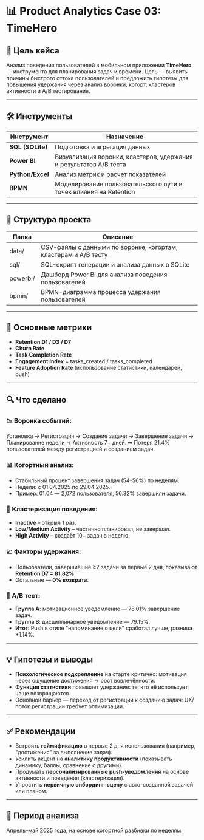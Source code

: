 # 📊 Product Analytics Case 03: TimeHero

## 🧠 Цель кейса

Анализ поведения пользователей в мобильном приложении **TimeHero** — инструмента для планирования задач и времени. Цель — выявить причины быстрого оттока пользователей и предложить гипотезы для повышения удержания через анализ воронки, когорт, кластеров активности и A/B тестирования.

---

## 🛠 Инструменты

| Инструмент       | Назначение                                                         |
| ---------------- | ------------------------------------------------------------------ |
| **SQL (SQLite)** | Подготовка и агрегация данных                                      |
| **Power BI**     | Визуализация воронки, кластеров, удержания и результатов A/B теста |
| **Python/Excel** | Анализ метрик и расчет показателей                                 |
| **BPMN**         | Моделирование пользовательского пути и точек влияния на Retention  |

---

## 📁 Структура проекта

| Папка    | Описание                                                        |
| -------- | --------------------------------------------------------------- |
| data/    | CSV-файлы с данными по воронке, когортам, кластерам и A/B тесту |
| sql/     | SQL-скрипт генерации и анализа данных в SQLite                  |
| powerbi/ | Дашборд Power BI для анализа поведения пользователей            |
| bpmn/    | BPMN-диаграмма процесса удержания пользователей                 |

---

## 📌 Основные метрики

* **Retention D1 / D3 / D7**
* **Churn Rate**
* **Task Completion Rate**
* **Engagement Index** = tasks\_created / tasks\_completed
* **Feature Adoption Rate** (использование статистики, календарей, push)

---

## 🔍 Что сделано

### 📉 Воронка событий:

Установка → Регистрация → Создание задачи → Завершение задачи → Планирование недели → Активность 7+ дней.
➡ Потеря 21.4% пользователей между регистрацией и созданием задач.

### 📊 Когортный анализ:

* Стабильный процент завершения задач (54–56%) по неделям.
* Недели: с 01.04.2025 по 29.04.2025.
* Пример: 01.04 — 2,072 пользователя, 56.32% завершили задачи.

### 🔬 Кластеризация поведения:

* **Inactive** – открыл 1 раз.
* **Low/Medium Activity** – частично планировал, не завершал.
* **High Activity** – создаёт 10+ задач в неделю.

### 📈 Факторы удержания:

* Пользователи, завершившие ≥2 задачи за первые 2 дня, показывают **Retention D7 = 81.82%**.
* Остальные — **0% возврата**.

### 🧪 A/B тест:

* **Группа A**: мотивационное уведомление — 78.01% завершение задач.
* **Группа B**: дисциплинарное уведомление — 79.15%.
* **Итог**: Push в стиле "напоминание о цели" сработал лучше, разница +1.14%.

---

## 💡 Гипотезы и выводы

* **Психологическое подкрепление** на старте критично: мотивация через ощущение достижения → рост вовлечённости.
* **Функция статистики** повышает удержание: те, кто её использует, чаще возвращаются.
* Основной барьер — переход от регистрации к созданию задач: UX/поток регистрации требует оптимизации.

---

## ✅ Рекомендации

* Встроить **геймификацию** в первые 2 дня использования (например, "достижения" за выполнение задач).
* Усилить акцент на **аналитику продуктивности** (показывать динамику, баллы, сравнение с другими).
* Продумать **персонализированные push-уведомления** на основе активности и поведения (кластеризация).
* Упростить **первичную онбординг-сцену** с авто-созданной задачей или планом.

---

## 📅 Период анализа

Апрель–май 2025 года, на основе когортной разбивки по неделям.
